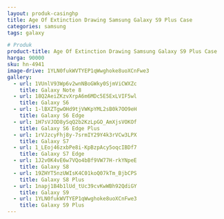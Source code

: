 ```yaml
---
layout: produk-casinghp
title: Age Of Extinction Drawing Samsung Galaxy S9 Plus Case
categories: samsung
tags: galaxy

# Produk
product-title: Age Of Extinction Drawing Samsung Galaxy S9 Plus Case
harga: 90000
sku: hn-4941
image-drive: 1YLN0fukWVTYEP1qWwghoke8uoXCnFwe3
gallery:
  - url: 1VUnlV93Wp6v2wnNBoGWky0SjmViCWXZc
    title: Galaxy Note 8
  - url: 18Q2AeiZKzvXrpA6m6MDc5E5ExLVIF5wl
    title: Galaxy S6
  - url: 1-lBXZTgwOHd9tjVWKpYML2sB0k7OO9eH
    title: Galaxy S6 Edge
  - url: 1H7sVJOD8ySqQ2b2KzLpGO_AmXjsVOKOf
    title: Galaxy S6 Edge Plus
  - url: 1rVJzcyFhj8y-7srmIY29Y4k3rVCw3LPX
    title: Galaxy S7
  - url: 1_LEoj46zxbPe8i-KpBzpAcy5oqcIBDf7
    title: Galaxy S7 Edge
  - url: 1J2v0K4vE6w7VQo4bBf9VW77H-rkYNpeE
    title: Galaxy S8
  - url: 19ZHYT5nzUWIsK4C01koQ07kTm_BjbCPS
    title: Galaxy S8 Plus
  - url: 1napj1B4b1lUd_tUc39cvKwWBh92QdiGY
    title: Galaxy S9
  - url: 1YLN0fukWVTYEP1qWwghoke8uoXCnFwe3
    title: Galaxy S9 Plus
---
```

